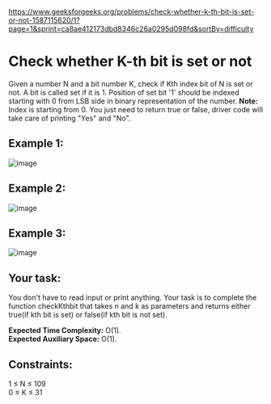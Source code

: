 https://www.geeksforgeeks.org/problems/check-whether-k-th-bit-is-set-or-not-1587115620/1?page=1&sprint=ca8ae412173dbd8346c26a0295d098fd&sortBy=difficulty

<h1> Check whether K-th bit is set or not </h1>

Given a number N and a bit number K, check if Kth index bit of N is set or not. A bit is called set if it is 1. Position of set bit '1' should be indexed starting with 0 from LSB side in binary representation of the number.
**Note:** Index is starting from 0. You just need to return true or false, driver code will take care of printing "Yes" and "No".

## Example 1:
![image](https://github.com/shanvii/Beginner-s-DSA-Sheet-GeeksforGeeks/assets/81086303/ae6cea2a-300c-49b8-9407-ee4a5bb8228d)

## Example 2:
![image](https://github.com/shanvii/Beginner-s-DSA-Sheet-GeeksforGeeks/assets/81086303/a322e9c0-612f-4cd7-8101-7ad390f58bb9)

## Example 3:
![image](https://github.com/shanvii/Beginner-s-DSA-Sheet-GeeksforGeeks/assets/81086303/bf8abb3e-6f4f-4004-bad3-635fac9a12c6)

## Your task:
You don't have to read input or print anything. Your task is to complete the function checkKthbit that takes n and k as parameters and returns either true(if kth bit is set) or false(if kth bit is not set).

**Expected Time Complexity:** O(1). <br>
**Expected Auxiliary Space:** O(1).

## Constraints:
1 ≤ N ≤ 109 <br>
0 ≤ K ≤ 31
